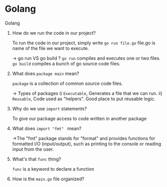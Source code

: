 # Golang
Golang

1.  How do we run the code in our project?

    To run the code in our project, simply write `go run file.go` file.go is name of the file we want to execute.

    -> go run VS go build ?
    `go run` compiles and executes one or two files.
    `go build` compiles a bunch of go source code files.

2. What does `package main` mean?

    `package` is a collection of common source code files.
    
    -> Types of packages
    i) `Executable`, Generates a file that we can run.
    ii) `Reusable`, Code used as "helpers".  Good place to put reusable logic. 

3. Why do we use `import` statements?

    To give our package access to code written in another package

4. What does `import "fmt" ` mean?

    ->The "fmt" package stands for "format" and provides functions for formatted I/O (input/output), such as printing to the console or reading input from the user.
    
5. What's that `func` thing?

    `func` is a keyword to declare a function
    
6. How is the `main.go` file organized?